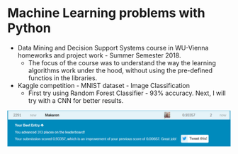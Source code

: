 # Machine Learning problems with Python

* Data Mining and Decision Support Systems course in WU-Vienna homeworks and project work - Summer Semester 2018.
  * The focus of the course was to understand the way the learning algorithms work under the hood, without using the pre-defined functios in the libraries. 
* Kaggle competition - MNIST dataset - Image Classification
  * First try using Random Forest Classifier - 93% accuracy. Next, I will try with a CNN for better results.

![1st](https://github.com/makaronski/Data_Mining_Python/blob/master/Kaggle/MNIST_1st.PNG)
